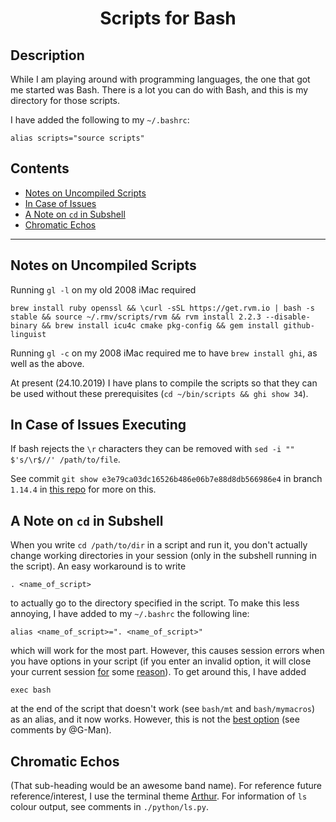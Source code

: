 <h1 align="center">
Scripts for Bash
</h1>


## Description
While I am playing around with programming languages, the one that got me started was Bash.  There is a lot you can do with Bash, and this is my directory for those scripts.

I have added the following to my `~/.bashrc`:
```
alias scripts="source scripts"
```


## Contents
- [Notes on Uncompiled Scripts](#notes-on-uncompiled-scripts)
- [In Case of Issues](#in-case-of-issues)
- [A Note on `cd` in Subshell](#a-note-on-cd-in-subshell)
- [Chromatic Echos](#chromatic-echos)


---

## Notes on Uncompiled Scripts

Running `gl -l` on my old 2008 iMac required
```
brew install ruby openssl && \curl -sSL https://get.rvm.io | bash -s stable && source ~/.rmv/scripts/rvm && rvm install 2.2.3 --disable-binary && brew install icu4c cmake pkg-config && gem install github-linguist
```
Running `gl -c` on my 2008 iMac required me to have `brew install ghi`, as well as the above.

At present (24.10.2019) I have plans to compile the scripts so that they can be used without these prerequisites (`cd ~/bin/scripts && ghi show 34`).


## In Case of Issues Executing

If bash rejects the `\r` characters they can be removed with `sed -i "" $'s/\r$//' /path/to/file`.

See commit `git show e3e79ca03dc16526b486e06b7e88d8db566986e4` in branch `1.14.4` in [this repo](https://github.com/Explosive-Crayons/Electrum) for more on this.


## A Note on `cd` in Subshell

When you write `cd /path/to/dir` in a script and run it, you don't actually change working directories in your session (only in the subshell running in the script).  An easy workaround is to write
```
. <name_of_script>
```
to actually go to the directory specified in the script.  To make this less annoying, I have added to my `~/.bashrc` the following line:
```
alias <name_of_script>=". <name_of_script>"
```
which will work for the most part.  However, this causes session errors when you have options in your script (if you enter an invalid option, it will close your current session [for](https://stackoverflow.com/questions/32418438/how-can-i-disable-bash-sessions-in-os-x-el-capitan) some [reason](https://www.reddit.com/r/osx/comments/397uep/changes_to_bash_sessions_and_terminal_in_el/)).  To get around this, I have added
```
exec bash
```
at the end of the script that doesn't work (see `bash/mt` and `bash/mymacros`) as an alias, and it now works.  However, this is not the [best option](https://unix.stackexchange.com/a/278080/372726) (see comments by @G-Man).


## Chromatic Echos

(That sub-heading would be an awesome band name).  For reference future reference/interest, I use the terminal theme [Arthur](https://github.com/lysyi3m/macos-terminal-themes).  For information of `ls` colour output, see comments in `./python/ls.py`.
